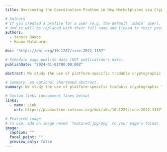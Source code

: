 ```yaml
---
title: Overcoming the Coordination Problem in New Marketplaces via Cryptographic Tokens

# Authors
# If you created a profile for a user (e.g. the default `admin` user), write the username (folder name) here
# and it will be replaced with their full name and linked to their profile.
authors:
  - Yannis Bakos
  - Hanna Halaburda

doi: "https://doi.org/10.1287/isre.2022.1157"

# Schedule page publish date (NOT publication's date).
publishDate: "2024-01-01T00:00:00Z"

abstract: We study the use of platform-specific tradable cryptographic tokens to solve the coordination problem that is common in adopting new marketplaces. We show that certain characteristics of platform-specific tokens—specifically, their tradability, the ability of the platform to commit both to accept and to require these tokens in the future, and the ability to commit to a price and/or quantity schedule—can help overcome the coordination problem and can support equilibria favorable to the new marketplace. Compared with other mechanisms in the literature to address the coordination problem—such as subsidies of early users and promises of refunds or buybacks if the platform fails—platform-specific cryptographic tokens are less likely to favor established or larger firms with established reputations and financial resources. We find that tokens allow a marketplace to trade off future revenue for present revenue, which then can be used to address the coordination problem. On the other hand, the ability to trade out of the platform results in a smaller future network and lower total profit. Thus, if the new marketplace is not facing capital constraints, then the most profitable strategy is the traditional strategy to subsidize adoption. If the new marketplace is capital-constrained, however, as is often the case for new entrants and unproven technology applications, tokens can offer an alternative that is increasingly attractive as the cost of capital increases.

# Summary. An optional shortened abstract.
summary: We study the use of platform-specific tradable cryptographic tokens to solve the coordination problem that is common in adopting new marketplaces. We show that certain characteristics of platform-specific tokens—specifically, their tradability, the ability of the platform to commit both to accept and to require these tokens in the future, and the ability to commit to a price and/or quantity schedule—can help overcome the coordination problem and can support equilibria favorable to the new marketplace.

# Custom links (uncomment lines below)
links:
  - name: Link
    url: https://pubsonline.informs.org/doi/abs/10.1287/isre.2022.1157?journalCode=isre

# Featured image
# To use, add an image named `featured.jpg/png` to your page's folder.
image:
  caption: ""
  focal_point: ""
  preview_only: false
---
```

